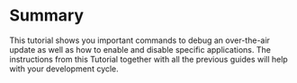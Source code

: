 # Summary

This tutorial shows you important commands to debug an over-the-air
update as well as how to enable and disable specific applications. The
instructions from this Tutorial together with all the previous guides
will help with your development cycle.
